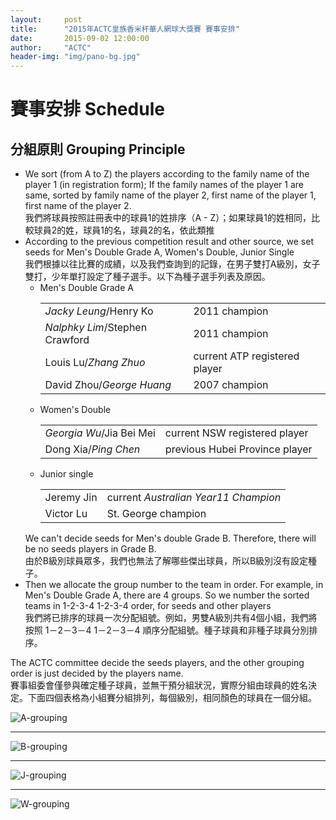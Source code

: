 ```yaml
---
layout:     post
title:      "2015年ACTC皇族香米杯華人網球大獎賽 賽事安排"
date:       2015-09-02 12:00:00
author:     "ACTC"
header-img: "img/pano-bg.jpg"
---
```

<h1 class="page-header">賽事安排 Schedule</h1>
<h2>分組原則 Grouping Principle</h2>
<ul>
  <li>We sort (from A to Z) the players according to the family name of the player 1 (in registration form); If the family names of the player 1 are same, sorted by family name of the player 2, first name of the player 1, first name of the player 2.<br>我們將球員按照註冊表中的球員1的姓排序（A - Z）；如果球員1的姓相同，比較球員2的姓，球員1的名，球員2的名，依此類推</li>
  <li>According to the previous competition result and other source, we set seeds for Men's Double Grade A, Women's Double, Junior Single<br>我們根據以往比賽的成績，以及我們查詢到的記錄，在男子雙打A級別，女子雙打，少年單打設定了種子選手。以下為種子選手列表及原因。
    <ul>
      <li>Men's Double Grade A
        <table class="table table-striped table-condensed table-bordered">
          <tr>
            <td><em>Jacky Leung</em>/Henry Ko</td><td>2011 champion</td>
          </tr>
          <tr>
            <td><em>Nalphky Lim</em>/Stephen Crawford</td><td>2011 champion</td>
          </tr>
          <tr>
            <td>Louis Lu/<em>Zhang Zhuo</em></td><td>current ATP registered player</td>
          </tr>
          <tr>
            <td>David Zhou/<em>George Huang</em></td><td>2007 champion</td>
          </tr>
        </table>
      </li>
      <li>Women's Double
        <table class="table table-striped table-condensed table-bordered">
          <tr>
            <td><em>Georgia Wu</em>/Jia Bei Mei </td><td>current NSW registered player</td>
          </tr>
          <tr>
            <td>Dong Xia/<em>Ping Chen</em></td><td>previous Hubei Province player</td>
          </tr>
        </table>
      </li>
      <li>Junior single
        <table class="table table-striped table-condensed table-bordered">
          <tr>
            <td>Jeremy Jin</td><td>current <em>Australian Year11 Champion</em></td>
          </tr>
          <tr>
            <td>Victor Lu</td><td>St. George champion</td>
          </tr>
        </table>
      </li>
    </ul>
  We can't decide seeds for Men's double Grade B. Therefore, there will be no seeds players in Grade B.<br>由於B級別球員眾多，我們也無法了解哪些傑出球員，所以B級別沒有設定種子。
  <li>Then we allocate the group number to the team in order. For example, in Men's Double Grade A, there are 4 groups. So we number the sorted teams in 1-2-3-4 1-2-3-4 order, for seeds and other players<br>我們將已排序的球員一次分配組號。例如，男雙A級別共有4個小組，我們將按照 1－2－3－4 1－2－3－4 順序分配組號。種子球員和非種子球員分別排序。</li>
</ul>

<p>The ACTC committee decide the seeds players, and the other grouping order is just decided by the players name.<br>賽事組委會僅參與確定種子球員，並無干預分組狀況，實際分組由球員的姓名決定。下面四個表格為小組賽分組排列，每個級別，相同顏色的球員在一個分組。</p>

<div class="row text-center">
  <div class="col-xs-12 col-sm-12 col-md-8 col-lg-8 col-md-offset-2 col-lg-offset-2">
    <img src="{{ site.baseurl }}/img/2015/A-grouping.jpg" class="img-responsive" alt="A-grouping">
  </div>
</div>
  <p /><hr><p />
<div class="row text-center">
  <div class="col-xs-12 col-sm-12 col-md-8 col-lg-8 col-md-offset-2 col-lg-offset-2">
    <img src="{{ site.baseurl }}/img/2015/B-grouping.jpg" class="img-responsive" alt="B-grouping">
  </div>
</div>
  <p /><hr><p />
<div class="row text-center">
  <div class="col-xs-12 col-sm-12 col-md-8 col-lg-8 col-md-offset-2 col-lg-offset-2">
    <img src="{{ site.baseurl }}/img/2015/J-grouping.jpg" class="img-responsive" alt="J-grouping">
  </div>
</div>
  <p /><hr><p />
<div class="row text-center">
  <div class="col-xs-12 col-sm-12 col-md-8 col-lg-8 col-md-offset-2 col-lg-offset-2">
    <img src="{{ site.baseurl }}/img/2015/W-grouping.jpg" class="img-responsive" alt="W-grouping">
  </div>
</div>
